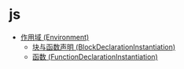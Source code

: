 
# js

- [作用域 (Environment)](es-env-rec.md)
  - [块与函数声明 (BlockDeclarationInstantiation)](es-block-and-inner-functiondeclaration.md)
  - [函数 (FunctionDeclarationInstantiation)](es-env-function.md)
